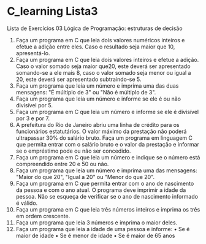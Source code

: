 # C_learning Lista3
Lista de Exercícios 03
Lógica de Programação: estruturas de decisão
1. Faça um programa em C que leia dois valores numéricos inteiros e efetue a adição entre eles. Caso o resultado seja maior que 10, apresentá-lo.
2. Faça um programa em C que leia dois valores inteiros e efetue a adição. Caso o valor somado seja maior que20, este deverá ser apresentado somando-se a ele mais 8, caso o valor somado seja menor ou igual a 20, este deverá ser apresentado subtraindo-se 5.
3. Faça um programa que leia um número e imprima uma das duas mensagens: "É múltiplo de 3" ou "Não é múltiplo de 3".
4. Faça um programa que leia um número e informe se ele é ou não divisível por 5.
5. Faça um programa em C que leia um número e informe se ele é divisível por 3 e por 7.
6. A prefeitura do Rio de Janeiro abriu uma linha de crédito para os funcionários estatutários. O valor máximo da prestação não poderá ultrapassar 30% do salário bruto. Faça um programa em linguagem C que permita entrar com o salário bruto e o valor da prestação e informar se o empréstimo pode ou não ser concedido.
7. Faça um programa em C que leia um número e indique se o número está compreendido entre 20 e 50 ou não.
8. Faça um programa que leia um número e imprima uma das mensagens: "Maior do que 20", "Igual a 20" ou "Menor do que 20".
9. Faça um programa em C que permita entrar com o ano de nascimento da pessoa e com o ano atual. O programa deve imprimir a idade da pessoa. Não se esqueça de verificar se o ano de nascimento informado é válido.
10. Faça um programa em C que leia três números inteiros e imprima os três em ordem crescente.
11. Faça um programa que leia 3 números e imprima o maior deles.
12. Faça um programa que leia a idade de uma pessoa e informe:
• Se é maior de idade
• Se é menor de idade
• Se é maior de 65 anos
